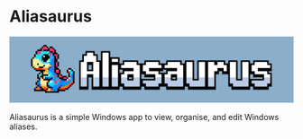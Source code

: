 # Aliasaurus

![aliasurus-banner](images/banner.png)

Aliasaurus is a simple Windows app to view, organise, and edit Windows aliases.
